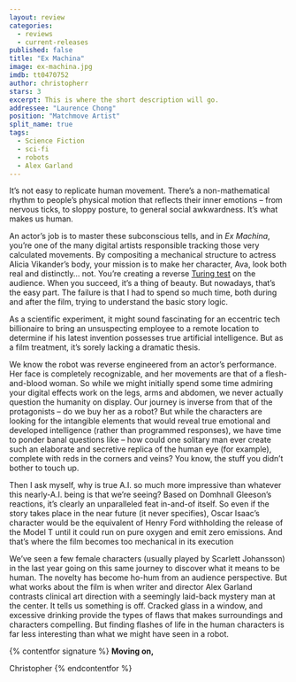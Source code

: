 ```yaml
---
layout: review
categories: 
  - reviews
  - current-releases
published: false
title: "Ex Machina"
image: ex-machina.jpg
imdb: tt0470752
author: christopherr
stars: 3
excerpt: This is where the short description will go.
addressee: "Laurence Chong"
position: "Matchmove Artist"
split_name: true
tags: 
  - Science Fiction
  - sci-fi
  - robots
  - Alex Garland
---
```

It’s not easy to replicate human movement. There’s a non-mathematical rhythm to people’s physical motion that reflects their inner emotions – from nervous ticks, to sloppy posture, to general social awkwardness. It’s what makes us human.

 An actor’s job is to master these subconscious tells, and in _Ex Machina_, you’re one of the many digital artists responsible tracking those very calculated movements. By compositing a mechanical structure to actress Alicia Vikander’s body, your mission is to make her character, Ava, look both real and distinctly… not. You’re creating a reverse [Turing test](http://en.wikipedia.org/wiki/Turing_test) on the audience. When you succeed, it’s a thing of beauty. But nowadays, that’s the easy part. The failure is that I had to spend so much time, both during and after the film, trying to understand the basic story logic.

As a scientific experiment, it might sound fascinating for an eccentric tech billionaire to bring an unsuspecting employee to a remote location to determine if his latest invention possesses true artificial intelligence. But as a film treatment, it’s sorely lacking a dramatic thesis. 

We know the robot was reverse engineered from an actor’s performance. Her face is completely recognizable, and her movements are that of a flesh-and-blood woman. So while we might initially spend some time admiring your digital effects work on the legs, arms and abdomen, we never actually question the humanity on display. Our journey is inverse from that of the protagonists – do we buy her as a robot? But while the characters are looking for the intangible elements that would reveal true emotional and developed intelligence (rather than programmed responses), we have time to ponder banal questions like – how could one solitary man ever create such an elaborate and secretive replica of the human eye (for example), complete with reds in the corners and veins? You know, the stuff you didn’t bother to touch up.

Then I ask myself, why is true A.I. so much more impressive than whatever this nearly-A.I. being is that we’re seeing? Based on Domhnall Gleeson’s reactions, it’s clearly an unparalleled feat in-and-of itself. So even if the story takes place in the near future (it never specifies), Oscar Isaac’s character would be the equivalent of Henry Ford withholding the release of the Model T until it could run on pure oxygen and emit zero emissions. And that’s where the film becomes too mechanical in its execution

We’ve seen a few female characters (usually played by Scarlett Johansson) in the last year going on this same journey to discover what it means to be human. The novelty has become ho-hum from an audience perspective. But what works about the film is when writer and director Alex Garland contrasts clinical art direction with a seemingly laid-back mystery man at the center. It tells us something is off. Cracked glass in a window, and excessive drinking provide the types of flaws that makes surroundings and characters compelling.  But finding flashes of life in the human characters is far less interesting than what we might have seen in a robot.

{% contentfor signature %}
**Moving on,**

Christopher
{% endcontentfor %}